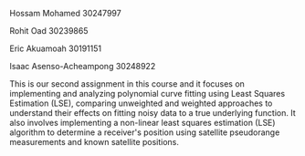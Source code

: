 Hossam Mohamed  30247997

Rohit Oad  30239865

Eric Akuamoah  30191151

Isaac Asenso-Acheampong  30248922


This is our second assignment in this course and it focuses on implementing and analyzing polynomial curve fitting using Least Squares Estimation (LSE), comparing unweighted and weighted approaches to understand their effects on fitting noisy data to a true underlying function.
It also involves implementing a non-linear least squares estimation (LSE) algorithm to determine a receiver's position using satellite pseudorange measurements and known satellite positions.